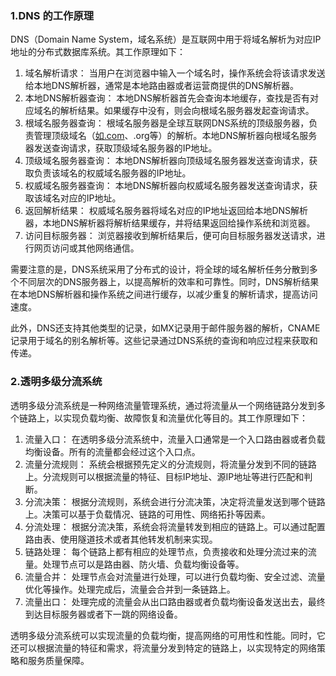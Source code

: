 ### 1.DNS 的工作原理

DNS（Domain Name System，域名系统）是互联网中用于将域名解析为对应IP地址的分布式数据库系统。其工作原理如下：

1. 域名解析请求：
   当用户在浏览器中输入一个域名时，操作系统会将该请求发送给本地DNS解析器，通常是本地路由器或者运营商提供的DNS解析器。
2. 本地DNS解析器查询：
   本地DNS解析器首先会查询本地缓存，查找是否有对应域名的解析结果。如果缓存中没有，则会向根域名服务器发起查询请求。
3. 根域名服务器查询：
   根域名服务器是全球互联网DNS系统的顶级服务器，负责管理顶级域名（[如.com](http://xn--bvs.com/)、.org等）的解析。本地DNS解析器向根域名服务器发送查询请求，获取顶级域名服务器的IP地址。
4. 顶级域名服务器查询：
   本地DNS解析器向顶级域名服务器发送查询请求，获取负责该域名的权威域名服务器的IP地址。
5. 权威域名服务器查询：
   本地DNS解析器向权威域名服务器发送查询请求，获取该域名对应的IP地址。
6. 返回解析结果：
   权威域名服务器将域名对应的IP地址返回给本地DNS解析器，本地DNS解析器将解析结果缓存，并将结果返回给操作系统和浏览器。
7. 访问目标服务器：
   浏览器接收到解析结果后，便可向目标服务器发送请求，进行网页访问或其他网络通信。

需要注意的是，DNS系统采用了分布式的设计，将全球的域名解析任务分散到多个不同层次的DNS服务器上，以提高解析的效率和可靠性。同时，DNS解析结果在本地DNS解析器和操作系统之间进行缓存，以减少重复的解析请求，提高访问速度。

此外，DNS还支持其他类型的记录，如MX记录用于邮件服务器的解析，CNAME记录用于域名的别名解析等。这些记录通过DNS系统的查询和响应过程来获取和传递。

### 2.透明多级分流系统

透明多级分流系统是一种网络流量管理系统，通过将流量从一个网络链路分发到多个链路上，以实现负载均衡、故障恢复和流量优化等目的。其工作原理如下：

1. 流量入口：
   在透明多级分流系统中，流量入口通常是一个入口路由器或者负载均衡设备。所有的流量都会经过这个入口点。
2. 流量分流规则：
   系统会根据预先定义的分流规则，将流量分发到不同的链路上。分流规则可以根据流量的特征、目标IP地址、源IP地址等进行匹配和判断。
3. 分流决策：
   根据分流规则，系统会进行分流决策，决定将流量发送到哪个链路上。决策可以基于负载情况、链路的可用性、网络拓扑等因素。
4. 分流处理：
   根据分流决策，系统会将流量转发到相应的链路上。可以通过配置路由表、使用隧道技术或者其他转发机制来实现。
5. 链路处理：
   每个链路上都有相应的处理节点，负责接收和处理分流过来的流量。处理节点可以是路由器、防火墙、负载均衡设备等。
6. 流量合并：
   处理节点会对流量进行处理，可以进行负载均衡、安全过滤、流量优化等操作。处理完成后，流量会合并到一条链路上。
7. 流量出口：
   处理完成的流量会从出口路由器或者负载均衡设备发送出去，最终到达目标服务器或者下一跳的网络设备。

透明多级分流系统可以实现流量的负载均衡，提高网络的可用性和性能。同时，它还可以根据流量的特征和需求，将流量分发到特定的链路上，以实现特定的网络策略和服务质量保障。